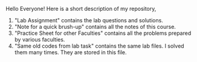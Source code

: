 Hello Everyone!
Here is a short description of my repository,
1. "Lab Assignment" contains the lab questions and solutions.
2. "Note for a quick brush-up" contains all the notes of this course.
3. "Practice Sheet for other Faculties" contains all the problems prepared by various faculties.
4. "Same old codes from lab task" contains the same lab files. I solved them many times. They are stored in this file.
